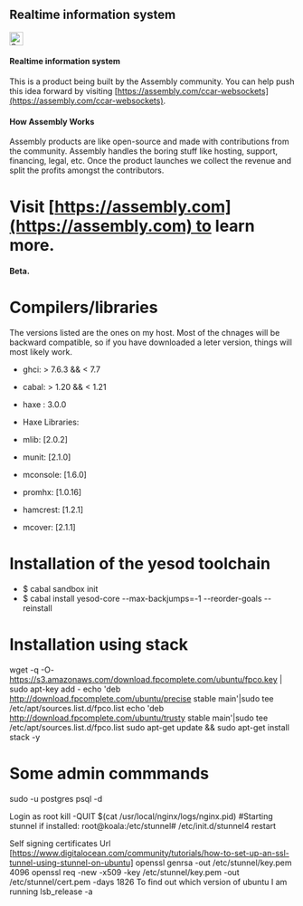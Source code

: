 ## Realtime information system

<a href="https://assembly.com/ccar-websockets/bounties?utm_campaign=assemblage&utm_source=ccar-websockets&utm_medium=repo_badge"><img src="https://asm-badger.herokuapp.com/ccar-websockets/badges/tasks.svg" height="24px" alt="Open Tasks" /></a>

#### Realtime information system


This is a product being built by the Assembly community. You can help push this idea forward by visiting [https://assembly.com/ccar-websockets](https://assembly.com/ccar-websockets).

#### How Assembly Works

Assembly products are like open-source and made with contributions from the community. Assembly handles the boring stuff like hosting, support, financing, legal, etc. Once the product launches we collect the revenue and split the profits amongst the contributors.

Visit [https://assembly.com](https://assembly.com) to learn more.
=======


#### Beta. 


Compilers/libraries
================
The versions listed are the ones on my host. Most of the chnages will be backward compatible, so if you 
have downloaded a leter version, things will most likely work.
* ghci: > 7.6.3 && < 7.7
* cabal:  > 1.20 && < 1.21

* haxe : 3.0.0


* Haxe Libraries:
* mlib: [2.0.2]
* munit: [2.1.0]
* mconsole: [1.6.0]
* promhx: [1.0.16]
* hamcrest: [1.2.1]
* mcover: [2.1.1]


Installation of the yesod toolchain
====================================
* $ cabal sandbox init
* $ cabal install yesod-core --max-backjumps=-1 --reorder-goals --reinstall


Installation using stack
======================================
wget -q -O- https://s3.amazonaws.com/download.fpcomplete.com/ubuntu/fpco.key | sudo apt-key add -
echo 'deb http://download.fpcomplete.com/ubuntu/precise stable main'|sudo tee /etc/apt/sources.list.d/fpco.list
echo 'deb http://download.fpcomplete.com/ubuntu/trusty stable main'|sudo tee /etc/apt/sources.list.d/fpco.list
sudo apt-get update && sudo apt-get install stack -y


Some admin commmands
====================================
sudo -u postgres psql -d <dbname>

Login as root
kill -QUIT $(cat /usr/local/nginx/logs/nginx.pid)
#Starting stunnel if installed:
root@koala:/etc/stunnel# /etc/init.d/stunnel4 restart

Self signing certificates
  Url [https://www.digitalocean.com/community/tutorials/how-to-set-up-an-ssl-tunnel-using-stunnel-on-ubuntu]
  openssl genrsa -out /etc/stunnel/key.pem 4096
  openssl req -new -x509 -key /etc/stunnel/key.pem -out /etc/stunnel/cert.pem -days 1826
To find out which version of ubuntu I am running
 lsb_release -a 
